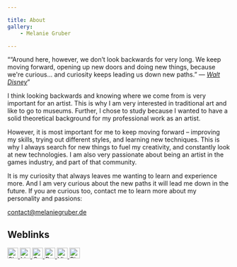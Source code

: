 ```yaml
---

title: About
gallery:
    - Melanie Gruber

---
```


<q>“Around here, however, we don’t look backwards for very long. We keep moving forward, opening up new doors and doing
new things, because we're curious… and curiosity keeps leading us down new paths.” — 
<cite><a href="https://en.wikiquote.org/wiki/Walt_Disney" target="_blank">Walt Disney</a></cite></q>

I think looking backwards and knowing where we come from is very important for an artist. This is why I am very
interested in traditional art and like to go to museums. Further, I chose to study because I wanted to have a solid
theoretical background for my professional work as an artist.

However, it is most important for me to keep moving forward – improving my skills, trying out different styles, and
learning new techniques. This is why I always search for new things to fuel my creativity, and constantly look at new
technologies. I am also very passionate about being an artist in the games industry, and part of that community.

It is my curiosity that always leaves me wanting to learn and experience more. And I am very curious about the new paths
it will lead me down in the future. If you are curious too, contact me to learn more about my personality and passions:

[contact@melaniegruber.de](mailto:contact@melaniegruber.de)  

<section class="additional-links">
    <h2 class="sr-only">Weblinks</h2>
    <p>
        <a class="img-anchor" href="callto:melaniegruber.de" target="_blank" title="Call me via Skype.">
            <img alt="Skype icon" height="24" src="/images/icons/skype.svg" width="24">
        </a>
        <a class="img-anchor" href="https://www.linkedin.com/in/melaniegruber" target="_blank" title="Visit my LinkedIN profile.">
            <img alt="LinkedIN icon" height="24" src="/images/icons/linkedin.svg" width="24">
        </a>
        <a class="img-anchor" href="http://www.melaniegruber.gameartisans.org" target="_blank">
            <picture>
                <source srcset="/images/icons/game-artisans-24.webp, /images/icons/game-artisans-32.webp 1.5x, /images/icons/game-artisans-48.webp 2x, /images/icons/game-artisans-72.webp 3x" type="image/webp">
                <img alt="Game Artisans" height="24" src="/images/icons/game-artisans-24.png" srcset="/images/icons/game-artisans-32.png 1.5x, /images/icons/game-artisans-48.png 2x, /images/icons/game-artisans-72.png 3x" width="24">
            </picture>
        </a>
        <!-- <a class="img-anchor" href="http://melaniegruber.cgsociety.org/" target="_blank">CG Society</a>-->
        <a class="img-anchor" href="http://melaniegruber.deviantart.com/" target="_blank" title="Visit my DeviantART profile.">
            <img alt="DeviantART icon" height="24" src="/images/icons/deviantart.svg" width="24">
        </a>
        <a class="img-anchor" href="https://vimeo.com/melaniegruber" target="_blank" title="Visit my Vimeo profile.">
            <img alt="Vimeo icon" height="24" src="/images/icons/vimeo.svg" width="24">
        </a>
        <a class="img-anchor" href="http://www.pinterest.com/GruberMelanie/inspiration/" target="_blank" title="Visit my Pinterest profile.">
            <img alt="Pinterest icon" height="24" src="/images/icons/pinterest.svg" width="24">
        </a>
    </p>
</section>
